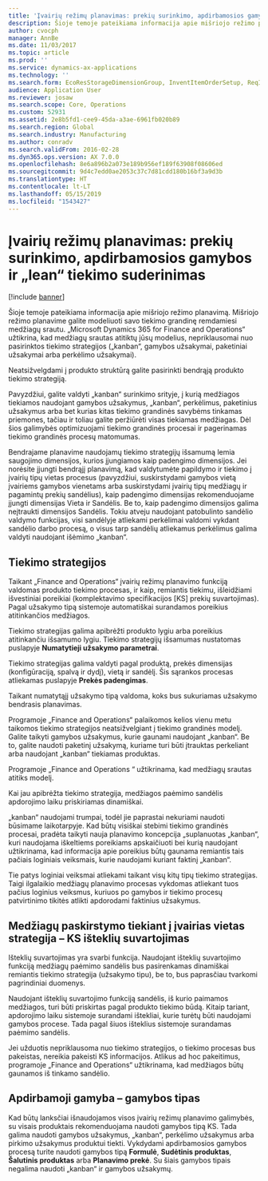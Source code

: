 ```yaml
---
title: 'Įvairių režimų planavimas: prekių surinkimo, apdirbamosios gamybos ir „lean“ tiekimo suderinimas'
description: Šioje temoje pateikiama informacija apie mišriojo režimo planavimą.
author: cvocph
manager: AnnBe
ms.date: 11/03/2017
ms.topic: article
ms.prod: ''
ms.service: dynamics-ax-applications
ms.technology: ''
ms.search.form: EcoResStorageDimensionGroup, InventItemOrderSetup, ReqItemTable
audience: Application User
ms.reviewer: josaw
ms.search.scope: Core, Operations
ms.custom: 52931
ms.assetid: 2e8b5fd1-cee9-45da-a3ae-6961fb020b89
ms.search.region: Global
ms.search.industry: Manufacturing
ms.author: conradv
ms.search.validFrom: 2016-02-28
ms.dyn365.ops.version: AX 7.0.0
ms.openlocfilehash: 8e6a896b2a073e189b956ef189f63908f08606ed
ms.sourcegitcommit: 9d4c7edd0ae2053c37c7d81cdd180b16bf3a9d3b
ms.translationtype: HT
ms.contentlocale: lt-LT
ms.lasthandoff: 05/15/2019
ms.locfileid: "1543427"
---
```

# <a name="mixed-mode-planning---combine-discrete-process-and-lean-sourcing"></a>Įvairių režimų planavimas: prekių surinkimo, apdirbamosios gamybos ir „lean“ tiekimo suderinimas

[!include [banner](../includes/banner.md)]

Šioje temoje pateikiama informacija apie mišriojo režimo planavimą. Mišriojo režimo planavime galite modeliuoti savo tiekimo grandinę remdamiesi medžiagų srautu. „Microsoft Dynamics 365 for Finance and Operations“ užtikrina, kad medžiagų srautas atitiktų jūsų modelius, nepriklausomai nuo pasirinktos tiekimo strategijos („kanban“, gamybos užsakymai, paketiniai užsakymai arba perkėlimo užsakymai). 

Neatsižvelgdami į produkto struktūrą galite pasirinkti bendrąją produkto tiekimo strategiją.  

Pavyzdžiui, galite valdyti „kanban“ surinkimo srityje, į kurią medžiagos tiekiamos naudojant gamybos užsakymus, „kanban“, perkėlimus, paketinius užsakymus arba bet kurias kitas tiekimo grandinės savybėms tinkamas priemones, tačiau ir toliau galite peržiūrėti visas tiekiamas medžiagas. Dėl šios galimybės optimizuojami tiekimo grandinės procesai ir pagerinamas tiekimo grandinės procesų matomumas.  

Bendrajame planavime naudojamų tiekimo strategijų išsamumą lemia saugojimo dimensijos, kurios įjungiamos kaip padengimo dimensijos. Jei norėsite įjungti bendrąjį planavimą, kad valdytumėte papildymo ir tiekimo į įvairių tipų vietas procesus (pavyzdžiui, suskirstydami gamybos vietą įvairiems gamybos vienetams arba suskirstydami įvairių tipų medžiagų ir pagamintų prekių sandėlius), kaip padengimo dimensijas rekomenduojame įjungti dimensijas Vieta ir Sandėlis. Be to, kaip padengimo dimensijos galima neįtraukti dimensijos Sandėlis. Tokiu atveju naudojant patobulinto sandėlio valdymo funkcijas, visi sandėlyje atliekami perkėlimai valdomi vykdant sandėlio darbo procesą, o visus tarp sandėlių atliekamus perkėlimus galima valdyti naudojant išėmimo „kanban“.

## <a name="supply-policies"></a>Tiekimo strategijos
Taikant „Finance and Operations“ įvairių režimų planavimo funkciją valdomas produkto tiekimo procesas, ir kaip, remiantis tiekimu, išleidžiami išvestiniai poreikiai (komplektavimo specifikacijos \[KS\] prekių suvartojimas). Pagal užsakymo tipą sistemoje automatiškai surandamos poreikius atitinkančios medžiagos.  

Tiekimo strategijas galima apibrėžti produkto lygiu arba poreikius atitinkančiu išsamumo lygiu. Tiekimo strategijų išsamumas nustatomas puslapyje **Numatytieji užsakymo parametrai**.  

Tiekimo strategijas galima valdyti pagal produktą, prekės dimensijas (konfigūraciją, spalvą ir dydį), vietą ir sandėlį. Šis sąrankos procesas atliekamas puslapyje **Prekės padengimas**.  

Taikant numatytąjį užsakymo tipą valdoma, koks bus sukuriamas užsakymo bendrasis planavimas.  

Programoje „Finance and Operations“ palaikomos kelios vienu metu taikomos tiekimo strategijos neatsižvelgiant į tiekimo grandinės modelį. Galite taikyti gamybos užsakymus, kurie gaunami naudojant „kanban“. Be to, galite naudoti paketinį užsakymą, kuriame turi būti įtrauktas perkeliant arba naudojant „kanban“ tiekiamas produktas.  

Programoje „Finance and Operations “ užtikrinama, kad medžiagų srautas atitiks modelį.  

Kai jau apibrėžta tiekimo strategija, medžiagos paėmimo sandėlis apdorojimo laiku priskiriamas dinamiškai.  

„kanban“ naudojami trumpai, todėl jie paprastai nekuriami naudoti būsimame laikotarpyje. Kad būtų visiškai stebimi tiekimo grandinės procesai, pradėta taikyti nauja planavimo koncepcija „suplanuotas „kanban“, kuri naudojama iškeltiems poreikiams apskaičiuoti bei kurią naudojant užtikrinama, kad informacija apie poreikius būtų gaunama remiantis tais pačiais loginiais veiksmais, kurie naudojami kuriant faktinį „kanban“.  

Tie patys loginiai veiksmai atliekami taikant visų kitų tipų tiekimo strategijas. Taigi ilgalaikio medžiagų planavimo procesas vykdomas atliekant tuos pačius loginius veiksmus, kuriuos po gamybos ir tiekimo procesų patvirtinimo tikitės atlikti apdorodami faktinius užsakymus.

## <a name="materials-allocation-cross-supply-policy--resource-consumption-on-boms"></a>Medžiagų paskirstymo tiekiant į įvairias vietas strategija – KS išteklių suvartojimas
Išteklių suvartojimas yra svarbi funkcija. Naudojant išteklių suvartojimo funkciją medžiagų paėmimo sandėlis bus pasirenkamas dinamiškai remiantis tiekimo strategija (užsakymo tipu), be to, bus paprasčiau tvarkomi pagrindiniai duomenys.  

Naudojant išteklių suvartojimo funkciją sandėlis, iš kurio paimamos medžiagos, turi būti priskirtas pagal produkto tiekimo būdą. Kitaip tariant, apdorojimo laiku sistemoje surandami ištekliai, kurie turėtų būti naudojami gamybos procese. Tada pagal šiuos išteklius sistemoje surandamas paėmimo sandėlis.  

Jei užduotis nepriklausoma nuo tiekimo strategijos, o tiekimo procesas bus pakeistas, nereikia pakeisti KS informacijos. Atlikus ad hoc pakeitimus, programoje „Finance and Operations“ užtikrinama, kad medžiagos būtų gaunamos iš tinkamo sandėlio.

## <a name="process-manufacturing--the-production-type"></a>Apdirbamoji gamyba – gamybos tipas
Kad būtų lanksčiai išnaudojamos visos įvairių režimų planavimo galimybės, su visais produktais rekomenduojama naudoti gamybos tipą KS. Tada galima naudoti gamybos užsakymus, „kanban“, perkėlimo užsakymus arba pirkimo užsakymus produktui tiekti. Vykdydami apdirbamosios gamybos procesą turite naudoti gamybos tipą **Formulė**, **Sudėtinis produktas**, **Šalutinis produktas** arba **Planavimo prekė**. Su šiais gamybos tipais negalima naudoti „kanban“ ir gamybos užsakymų.



